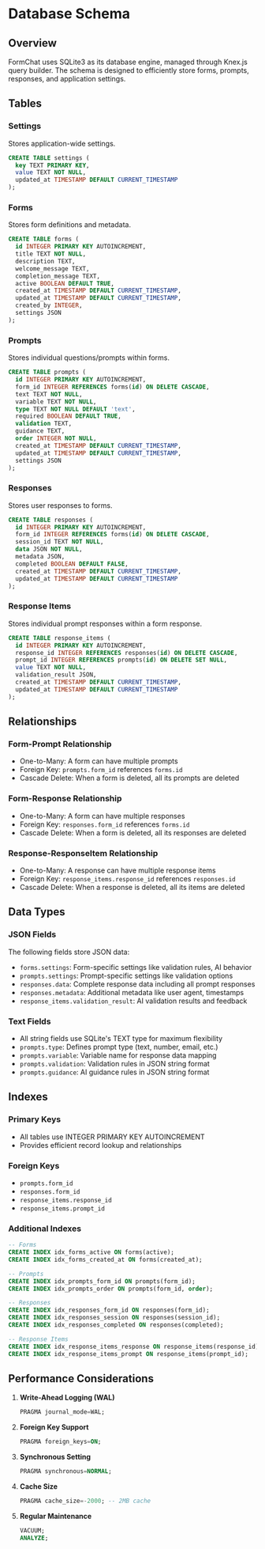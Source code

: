 # Database Schema

## Overview

FormChat uses SQLite3 as its database engine, managed through Knex.js query builder. The schema is designed to efficiently store forms, prompts, responses, and application settings.

## Tables

### Settings
Stores application-wide settings.
```sql
CREATE TABLE settings (
  key TEXT PRIMARY KEY,
  value TEXT NOT NULL,
  updated_at TIMESTAMP DEFAULT CURRENT_TIMESTAMP
);
```

### Forms
Stores form definitions and metadata.
```sql
CREATE TABLE forms (
  id INTEGER PRIMARY KEY AUTOINCREMENT,
  title TEXT NOT NULL,
  description TEXT,
  welcome_message TEXT,
  completion_message TEXT,
  active BOOLEAN DEFAULT TRUE,
  created_at TIMESTAMP DEFAULT CURRENT_TIMESTAMP,
  updated_at TIMESTAMP DEFAULT CURRENT_TIMESTAMP,
  created_by INTEGER,
  settings JSON
);
```

### Prompts
Stores individual questions/prompts within forms.
```sql
CREATE TABLE prompts (
  id INTEGER PRIMARY KEY AUTOINCREMENT,
  form_id INTEGER REFERENCES forms(id) ON DELETE CASCADE,
  text TEXT NOT NULL,
  variable TEXT NOT NULL,
  type TEXT NOT NULL DEFAULT 'text',
  required BOOLEAN DEFAULT TRUE,
  validation TEXT,
  guidance TEXT,
  order INTEGER NOT NULL,
  created_at TIMESTAMP DEFAULT CURRENT_TIMESTAMP,
  updated_at TIMESTAMP DEFAULT CURRENT_TIMESTAMP,
  settings JSON
);
```

### Responses
Stores user responses to forms.
```sql
CREATE TABLE responses (
  id INTEGER PRIMARY KEY AUTOINCREMENT,
  form_id INTEGER REFERENCES forms(id) ON DELETE CASCADE,
  session_id TEXT NOT NULL,
  data JSON NOT NULL,
  metadata JSON,
  completed BOOLEAN DEFAULT FALSE,
  created_at TIMESTAMP DEFAULT CURRENT_TIMESTAMP,
  updated_at TIMESTAMP DEFAULT CURRENT_TIMESTAMP
);
```

### Response Items
Stores individual prompt responses within a form response.
```sql
CREATE TABLE response_items (
  id INTEGER PRIMARY KEY AUTOINCREMENT,
  response_id INTEGER REFERENCES responses(id) ON DELETE CASCADE,
  prompt_id INTEGER REFERENCES prompts(id) ON DELETE SET NULL,
  value TEXT NOT NULL,
  validation_result JSON,
  created_at TIMESTAMP DEFAULT CURRENT_TIMESTAMP,
  updated_at TIMESTAMP DEFAULT CURRENT_TIMESTAMP
);
```

## Relationships

### Form-Prompt Relationship
- One-to-Many: A form can have multiple prompts
- Foreign Key: `prompts.form_id` references `forms.id`
- Cascade Delete: When a form is deleted, all its prompts are deleted

### Form-Response Relationship
- One-to-Many: A form can have multiple responses
- Foreign Key: `responses.form_id` references `forms.id`
- Cascade Delete: When a form is deleted, all its responses are deleted

### Response-ResponseItem Relationship
- One-to-Many: A response can have multiple response items
- Foreign Key: `response_items.response_id` references `responses.id`
- Cascade Delete: When a response is deleted, all its items are deleted

## Data Types

### JSON Fields
The following fields store JSON data:
- `forms.settings`: Form-specific settings like validation rules, AI behavior
- `prompts.settings`: Prompt-specific settings like validation options
- `responses.data`: Complete response data including all prompt responses
- `responses.metadata`: Additional metadata like user agent, timestamps
- `response_items.validation_result`: AI validation results and feedback

### Text Fields
- All string fields use SQLite's TEXT type for maximum flexibility
- `prompts.type`: Defines prompt type (text, number, email, etc.)
- `prompts.variable`: Variable name for response data mapping
- `prompts.validation`: Validation rules in JSON string format
- `prompts.guidance`: AI guidance rules in JSON string format

## Indexes

### Primary Keys
- All tables use INTEGER PRIMARY KEY AUTOINCREMENT
- Provides efficient record lookup and relationships

### Foreign Keys
- `prompts.form_id`
- `responses.form_id`
- `response_items.response_id`
- `response_items.prompt_id`

### Additional Indexes
```sql
-- Forms
CREATE INDEX idx_forms_active ON forms(active);
CREATE INDEX idx_forms_created_at ON forms(created_at);

-- Prompts
CREATE INDEX idx_prompts_form_id ON prompts(form_id);
CREATE INDEX idx_prompts_order ON prompts(form_id, order);

-- Responses
CREATE INDEX idx_responses_form_id ON responses(form_id);
CREATE INDEX idx_responses_session ON responses(session_id);
CREATE INDEX idx_responses_completed ON responses(completed);

-- Response Items
CREATE INDEX idx_response_items_response ON response_items(response_id);
CREATE INDEX idx_response_items_prompt ON response_items(prompt_id);
```

## Performance Considerations

1. **Write-Ahead Logging (WAL)**
   ```sql
   PRAGMA journal_mode=WAL;
   ```

2. **Foreign Key Support**
   ```sql
   PRAGMA foreign_keys=ON;
   ```

3. **Synchronous Setting**
   ```sql
   PRAGMA synchronous=NORMAL;
   ```

4. **Cache Size**
   ```sql
   PRAGMA cache_size=-2000; -- 2MB cache
   ```

5. **Regular Maintenance**
   ```sql
   VACUUM;
   ANALYZE;
   ```

